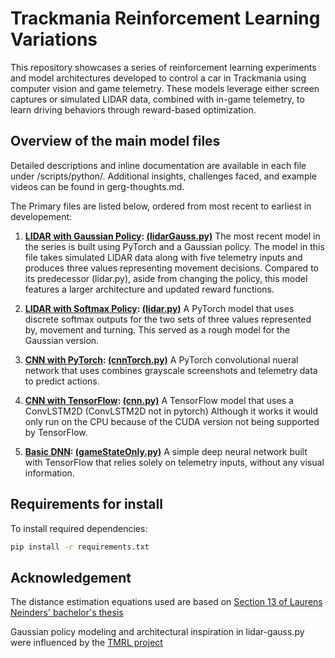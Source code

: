 # Trackmania Reinforcement Learning Variations

This repository showcases a series of reinforcement learning experiments and model architectures developed to control a car in Trackmania using computer vision and game telemetry. These models leverage either screen captures or simulated LIDAR data, combined with in-game telemetry, to learn driving behaviors through reward-based optimization.

## Overview of the main model files
Detailed descriptions and inline documentation are available in each file under /scripts/python/.
Additional insights, challenges faced, and example videos can be found in gerg-thoughts.md.

The Primary files are listed below, ordered from most recent to earliest in developement:

1. **[LIDAR with Gaussian Policy](/EXPERIMENTS.md#lidargausspy):  [(lidarGauss.py)](/Scripts/Python/lidarGauss.py)**
The most recent model in the series is built using PyTorch and a Gaussian policy. The model in this file takes simulated LIDAR data along with five telemetry inputs and produces three values representing movement decisions. Compared to its predecessor (lidar.py), aside from changing the policy, this model features a larger architecture and updated reward functions.

2. **[LIDAR with Softmax Policy](/EXPERIMENTS.md#lidarpy):  [(lidar.py)](/Scripts/Python/lidar.py)**
A PyTorch model that uses discrete softmax outputs for the two sets of three values represented by, movement and turning. This served as a rough model for the Gaussian version.

3. **[CNN with PyTorch](/EXPERIMENTS.md#cnntorchpy):  [(cnnTorch.py)](/Scripts/Python/cnnTorch.py)**
A PyTorch convolutional nueral network that uses combines grayscale screenshots and telemetry data to predict actions.

4. **[CNN with TensorFlow](/EXPERIMENTS.md#cnnpy):  [(cnn.py)](/Scripts/Python/cnn.py)**
A TensorFlow model that uses a ConvLSTM2D (ConvLSTM2D not in pytorch) Although it works it would only run on the CPU because of the CUDA version not being supported by TensorFlow.

5. **[Basic DNN](/EXPERIMENTS.md#gamestateonlypy):  [(gameStateOnly.py)](/Scripts/Python/gameStateOnly.py)**
A simple deep neural network built with TensorFlow that relies solely on telemetry inputs, without any visual information.

## Requirements for install

To install required dependencies:

```bash
pip install -r requirements.txt

```

## Acknowledgement

The distance estimation equations used are based on [Section 13 of Laurens Neinders' bachelor's thesis](https://essay.utwente.nl/96153/1/Neinders_BA_EEMCS.pdf)

Gaussian policy modeling and architectural inspiration in lidar-gauss.py were influenced by the [TMRL project](https://github.com/trackmania-rl/tmrl/tree/master)
